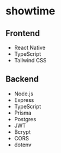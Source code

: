 # showtime

## Frontend
- React Native
- TypeScript
- Tailwind CSS

## Backend
- Node.js
- Express
- TypeScript
- Prisma
- Postgres
- JWT
- Bcrypt
- CORS
- dotenv
